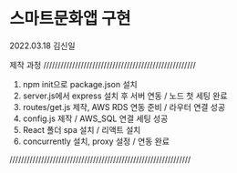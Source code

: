 # 스마트문화앱 구현 
2022.03.18
김신일

제작 과정 /////////////////////////////////////////////////////

1. npm init으로 package.json 설치
2. server.js에서 express 설치 후 서버 연동 / 노드 첫 세팅 완료
3. routes/get.js 제작, AWS RDS 연동 준비 / 라우터 연결 성공
4. config.js 제작 / AWS_SQL 연결 세팅 성공
5. React 폴더 spa 설치 / 리액트 설치
6. concurrently 설치, proxy 설정 / 연동 완료

///////////////////////////////////////////////////////////////
